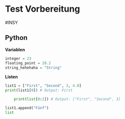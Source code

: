 # Test Vorbereitung
#INSY 

## Python

**Variablen**
```python
integer = 23
floating_point = 20.2
string_hehehaha = "String"
```

**Listen**
```python
list1 = ["First", "Second", 3, 4.0]
print(list1[0]) # Output: First

	print(list[0:2]) # Output: ["First", "Second", 3]

list1.append("Fünf")
list

```
